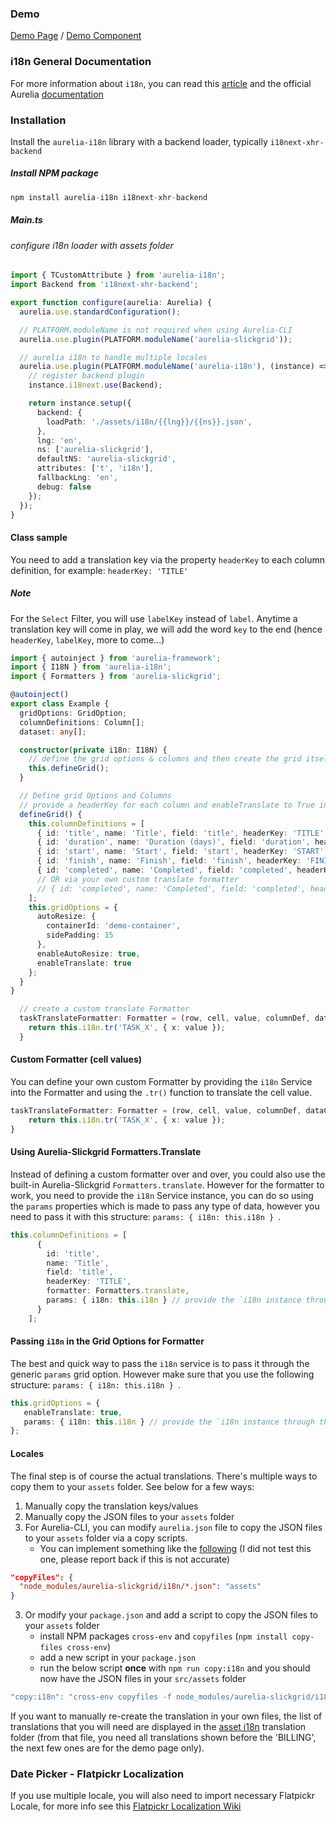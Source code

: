 ### Demo
[Demo Page](https://ghiscoding.github.io/aurelia-slickgrid/#/slickgrid/example12) / [Demo Component](https://github.com/ghiscoding/aurelia-slickgrid/blob/master/src/examples/slickgrid/example12.ts)

### i18n General Documentation
For more information about `i18n`, you can read this [article](http://blog.aurelia.io/2016/08/22/aurelia-i18n-update-and-cli-tutorial/) and the official Aurelia [documentation](http://aurelia.io/docs/plugins/i18n/)

### Installation
Install the `aurelia-i18n` library with a backend loader, typically `i18next-xhr-backend`
##### Install NPM package
```typescript
npm install aurelia-i18n i18next-xhr-backend
```

##### Main.ts
###### configure i18n loader with assets folder
```typescript
import { TCustomAttribute } from 'aurelia-i18n';
import Backend from 'i18next-xhr-backend';

export function configure(aurelia: Aurelia) {
  aurelia.use.standardConfiguration();

  // PLATFORM.moduleName is not required when using Aurelia-CLI
  aurelia.use.plugin(PLATFORM.moduleName('aurelia-slickgrid'));

  // aurelia i18n to handle multiple locales
  aurelia.use.plugin(PLATFORM.moduleName('aurelia-i18n'), (instance) => {
    // register backend plugin
    instance.i18next.use(Backend);

    return instance.setup({
      backend: {
        loadPath: './assets/i18n/{{lng}}/{{ns}}.json',
      },
      lng: 'en',
      ns: ['aurelia-slickgrid'],
      defaultNS: 'aurelia-slickgrid',
      attributes: ['t', 'i18n'],
      fallbackLng: 'en',
      debug: false
    });
  });
}
```

#### Class sample
You need to add a translation key via the property `headerKey` to each column definition, for example: `headerKey: 'TITLE'`

##### Note
For the `Select` Filter, you will use `labelKey` instead of `label`. Anytime a translation key will come in play, we will add the word `key` to the end (hence `headerKey`, `labelKey`, more to come...)

```typescript
import { autoinject } from 'aurelia-framework';
import { I18N } from 'aurelia-i18n';
import { Formatters } from 'aurelia-slickgrid';

@autoinject()
export class Example {
  gridOptions: GridOption;
  columnDefinitions: Column[];
  dataset: any[];

  constructor(private i18n: I18N) {
    // define the grid options & columns and then create the grid itself
    this.defineGrid();
  }

  // Define grid Options and Columns
  // provide a headerKey for each column and enableTranslate to True in GridOption
  defineGrid() {
    this.columnDefinitions = [
      { id: 'title', name: 'Title', field: 'title', headerKey: 'TITLE', formatter: this.taskTranslateFormatter, sortable: true, minWidth: 100 },
      { id: 'duration', name: 'Duration (days)', field: 'duration', headerKey: 'DURATION', sortable: true, minWidth: 100 },
      { id: 'start', name: 'Start', field: 'start', headerKey: 'START', formatter: Formatters.dateIso, minWidth: 100 },
      { id: 'finish', name: 'Finish', field: 'finish', headerKey: 'FINISH', formatter: Formatters.dateIso, minWidth: 100 },
      { id: 'completed', name: 'Completed', field: 'completed', headerKey: 'COMPLETED', formatter: Formatters.translate, params: { i18n: this.i18n }, sortable: true, minWidth: 100 }
      // OR via your own custom translate formatter
      // { id: 'completed', name: 'Completed', field: 'completed', headerKey: 'COMPLETED', formatter: translateFormatter, sortable: true, minWidth: 100 }
    ];
    this.gridOptions = {
      autoResize: {
        containerId: 'demo-container',
        sidePadding: 15
      },
      enableAutoResize: true,
      enableTranslate: true
    };
  }
}

  // create a custom translate Formatter
  taskTranslateFormatter: Formatter = (row, cell, value, columnDef, dataContext) => {
    return this.i18n.tr('TASK_X', { x: value });
  }
```

#### Custom Formatter (cell values)
You can define your own custom Formatter by providing the `i18n` Service into the Formatter and using the `.tr()` function to translate the cell value.
```typescript
taskTranslateFormatter: Formatter = (row, cell, value, columnDef, dataContext) => {
    return this.i18n.tr('TASK_X', { x: value });
}
```

#### Using Aurelia-Slickgrid Formatters.Translate
Instead of defining a custom formatter over and over, you could also use the built-in Aurelia-Slickgrid `Formatters.translate`. However for the formatter to work, you need to provide the `i18n` Service instance, you can do so using the `params` properties which is made to pass any type of data, however you need to pass it with this structure: `params: { i18n: this.i18n } `.
```typescript
this.columnDefinitions = [
      {
        id: 'title',
        name: 'Title',
        field: 'title',
        headerKey: 'TITLE',
        formatter: Formatters.translate,
        params: { i18n: this.i18n } // provide the `i18n instance through the params.i18n property
      }
    ];
```

#### Passing `i18n` in the Grid Options for Formatter
The best and quick way to pass the `i18n` service is to pass it through the generic `params` grid option. However make sure that you use the following structure: `params: { i18n: this.i18n } `.
```typescript
this.gridOptions = {
   enableTranslate: true,
   params: { i18n: this.i18n } // provide the `i18n instance through the params.i18n property
};
```

#### Locales
The final step is of course the actual translations. There's multiple ways to copy them to your `assets` folder. See below for a few ways:
1. Manually copy the translation keys/values
2. Manually copy the JSON files to your `assets` folder
2. For Aurelia-CLI, you can modify `aurelia.json` file to copy the JSON files to your `assets` folder via a copy scripts.
   - You can implement something like the [following](https://stackoverflow.com/a/43733694/1212166) (I did not test this one, please report back if this is not accurate)
```json
"copyFiles": {
  "node_modules/aurelia-slickgrid/i18n/*.json": "assets"
}
```
3. Or modify your `package.json` and add a script to copy the JSON files to your `assets` folder
   - install NPM packages `cross-env` and `copyfiles` (`npm install copy-files cross-env`)
   - add a new script in your `package.json`
   - run the below script **once** with `npm run copy:i18n` and you should now have the JSON files in your `src/assets` folder
```typescript
"copy:i18n": "cross-env copyfiles -f node_modules/aurelia-slickgrid/i18n/*.json assets/i18n"
```
If you want to manually re-create the translation in your own files, the list of translations that you will need are displayed in the [asset i18n](https://github.com/ghiscoding/aurelia-slickgrid/tree/master/aurelia-slickgrid/assets/i18n) translation folder (from that file, you need all translations shown before the 'BILLING', the next few ones are for the demo page only).

### Date Picker - Flatpickr Localization
If you use multiple locale, you will also need to import necessary Flatpickr Locale, for more info see this [Flatpickr Localization Wiki](https://github.com/ghiscoding/aurelia-slickgrid/wiki/Compound-Filters#date-picker---flatpickr-localization)
